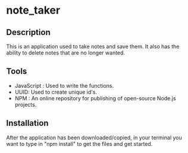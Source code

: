 # note_taker

## Description

This is an application used to take notes and save them. It also has the ability to delete notes that are no longer wanted.

## Tools

- JavaScript : Used to write the functions.
- UUID: Used to create unique id's.
- NPM : An online repository for publishing of open-source Node.js projects.

## Installation

After the application has been downloaded/copied, in your terminal you want to type in "npm install" to get the files and get started.
